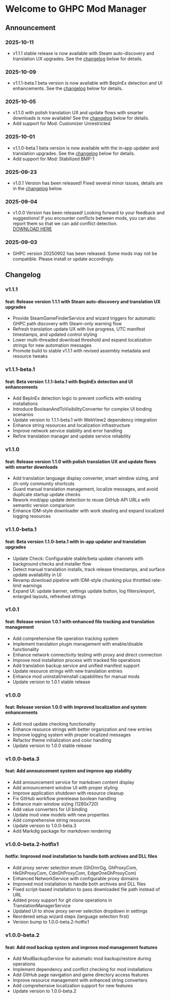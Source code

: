 # Welcome to GHPC Mod Manager

## Announcement

### 2025-10-11

- v1.1.1 stable release is now available with Steam auto-discovery and translation UX upgrades. See the [changelog](#v111) below for details.

### 2025-10-09

- v1.1.1-beta.1 beta version is now available with BepInEx detection and UI enhancements. See the [changelog](#v111-beta1) below for details.

### 2025-10-05

- v1.1.0 with polish translation UX and update flows with smarter downloads is now available! See the [changelog](#v110) below for details.
- Add support for Mod: Customizer Unrestricted

### 2025-10-01

- v1.1.0-beta.1 beta version is now available with the in-app updater and translation upgrades. See the [changelog](#v110-beta1) below for details.
- Add support for Mod: Stabilized BMP-1

### 2025-09-23

- v1.0.1 Version has been released! Fixed several minor issues, details are in the [changelog](#v101) below.

### 2025-09-04

- v1.0.0 Version has been released! Looking forward to your feedback and suggestions! If you encounter conflicts between mods, you can also report them so that we can add conflict detection.<br>
[DOWNLOAD HERE](https://github.com/RoyZ-iwnl/GHPC-Mod-Manager/releases)

### 2025-09-03

- GHPC version 20250902 has been released. Some mods may not be compatible. Please install or update accordingly.

## Changelog

### v1.1.1

#### feat: Release version 1.1.1 with Steam auto-discovery and translation UX upgrades
  - Provide SteamGameFinderService and wizard triggers for automatic GHPC path discovery with Steam-only warning flow
  - Refresh translation update UX with live progress, UTC manifest timestamps, and updated control styling
  - Lower multi-threaded download threshold and expand localization strings for new automation messages
  - Promote build to stable v1.1.1 with revised assembly metadata and resource tweaks

### v1.1.1-beta.1

#### feat: Beta version 1.1.1-beta.1 with BepInEx detection and UI enhancements
  - Add BepInEx detection logic to prevent conflicts with existing installations
  - Introduce BooleanAndToVisibilityConverter for complex UI binding scenarios
  - Update version to 1.1.1-beta.1 with WebView2 dependency integration
  - Enhance string resources and localization infrastructure
  - Improve network service stability and error handling
  - Refine translation manager and update service reliability

### v1.1.0

#### feat: Release version 1.1.0 with polish translation UX and update flows with smarter downloads
  - Add translation language display converter, smart window sizing, and zh-only community shortcuts
  - Guard manual translation management, localize messages, and avoid duplicate startup update checks
  - Rework mod/app update detection to reuse GitHub API URLs with semantic version comparison
  - Enhance IDM-style downloader with work stealing and expand localized logging resources

### v1.1.0-beta.1

#### feat: Beta version 1.1.0-beta.1 with in-app updater and translation upgrades
  - Update Check: Configurable stable/beta update channels with background checks and installer flow
  - Detect manual translation installs, track release timestamps, and surface update availability in UI
  - Revamp download pipeline with IDM-style chunking plus throttled rate-limit warnings
  - Expand UI: update banner, settings update button, log filters/export, enlarged layouts, refreshed strings

### v1.0.1

#### feat: Release version 1.0.1 with enhanced file tracking and translation management
  - Add comprehensive file operation tracking system
  - Implement translation plugin management with enable/disable functionality
  - Enhance network connectivity testing with proxy and direct connection
  - Improve mod installation process with tracked file operations
  - Add translation backup service and unified manifest support
  - Update resource strings with new translation entries
  - Enhance mod uninstall/reinstall capabilities for manual mods
  - Update version to 1.0.1 stable release

### v1.0.0

#### feat: Release version 1.0.0 with improved localization and system enhancements
  - Add mod update checking functionality
  - Enhance resource strings with better organization and new entries
  - Improve logging system with proper localized messages
  - Refactor theme initialization and color handling
  - Update version to 1.0.0 stable release

### v1.0.0-beta.3

#### feat: Add announcement system and improve app stability
- Add announcement service for markdown content display
- Add announcement window UI with proper styling
- Improve application shutdown with resource cleanup
- Fix GitHub workflow prerelease boolean handling
- Enhance main window sizing (1280x720)
- Add value converters for UI binding
- Update mod view models with new properties
- Add comprehensive string resources
- Update version to 1.0.0-beta.3
- Add Markdig package for markdown rendering

### v1.0.0-beta.2-hotfix1

#### hotfix: Improved mod installation to handle both archives and DLL files
- Add proxy server selection enum (GhDmrGg, GhProxyCom, HkGhProxyCom, CdnGhProxyCom, EdgeOneGhProxyCom)
- Enhanced NetworkService with configurable proxy domains
- Improved mod installation to handle both archives and DLL files
- Fixed script-based installation to pass downloaded file path instead of URL
- Added proxy support for git clone operations in TranslationManagerService
- Updated UI to show proxy server selection dropdown in settings
- Reordered setup wizard steps (language selection first)
- Version bump to 1.0.0-beta.2-hotfix1

### v1.0.0-beta.2

#### feat: Add mod backup system and improve mod management features
- Add ModBackupService for automatic mod backup/restore during operations
- Implement dependency and conflict checking for mod installations
- Add GitHub page navigation and game directory access features
- Improve resource management with enhanced string converters
- Add comprehensive localization support for new features
- Update version to 1.0.0-beta.2